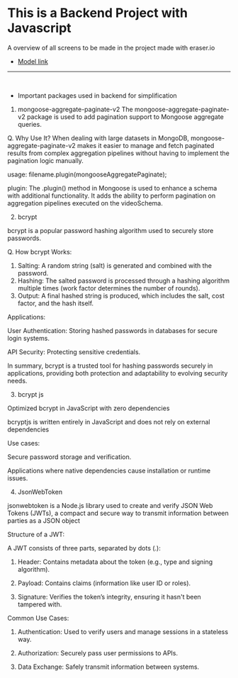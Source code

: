 # This is a Backend Project with Javascript

A overview of all screens to be made in the project made with eraser.io
- [Model link](https://app.eraser.io/workspace/YtPqZ1VogxGy1jzIDkzj?origin=share)
----------------------------
<br>

- Important packages used in backend for simplification 

1) mongoose-aggregate-paginate-v2
The mongoose-aggregate-paginate-v2 package is used to add pagination support to Mongoose aggregate queries.

Q. Why Use It?
When dealing with large datasets in MongoDB, mongoose-aggregate-paginate-v2 makes it easier to manage and fetch paginated results from complex aggregation pipelines without having to implement the pagination logic manually.

usage: filename.plugin(mongooseAggregatePaginate);

plugin: The .plugin() method in Mongoose is used to enhance a schema with additional functionality. It adds the ability to perform pagination on aggregation pipelines executed on the videoSchema.

2) bcrypt

bcrypt is a popular password hashing algorithm used to securely store passwords.

Q. How bcrypt Works:

1) Salting: A random string (salt) is generated and combined with the password.
2) Hashing: The salted password is processed through a hashing algorithm multiple times (work factor determines the number of rounds).
3) Output: A final hashed string is produced, which includes the salt, cost factor, and the hash itself. 

Applications: 

User Authentication: Storing hashed passwords in databases for secure login systems.

API Security: Protecting sensitive credentials.

In summary, bcrypt is a trusted tool for hashing passwords securely in applications, providing both protection and adaptability to evolving security needs.

3) bcrypt js

Optimized bcrypt in JavaScript with zero dependencies

bcryptjs is written entirely in JavaScript and does not rely on external dependencies

Use cases:

Secure password storage and verification.

Applications where native dependencies cause installation or runtime issues.

4) JsonWebToken

jsonwebtoken is a Node.js library used to create and verify JSON Web Tokens (JWTs), a compact and secure way to transmit information between parties as a JSON object

Structure of a JWT:

A JWT consists of three parts, separated by dots (.):


1) Header: Contains metadata about the token (e.g., type and signing algorithm).

2) Payload: Contains claims (information like user ID or roles).

3) Signature: Verifies the token’s integrity, ensuring it hasn't been tampered with.

Common Use Cases:

1) Authentication: Used to verify users and manage sessions in a stateless way.

2) Authorization: Securely pass user permissions to APIs.

3) Data Exchange: Safely transmit information between systems.
